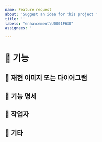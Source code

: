 ```yaml
---
name: Feature request
about: 'Suggest an idea for this project '
title: ''
labels: "enhancement\U0001F680"
assignees: ''

---
```


# 🚀 기능
<!--- 추가 및 보완되는 기능의 요약을 여기에 서술해주세요 -->

## 📸 재현 이미지 또는 다이어그램

<!-- 이 기능과 관련된 이미지나 다이어그램을 첨부해주세요 -->

## 📄 기능 명세
<!-- 추가 보완되는 기능들을 세부적으로 열거해주세요. 테스트할 때 참고됩니다.-->

## 👷 작업자
<!-- 담당자를 멘션해주세요 -->

## 💬 기타
<!-- 기타사항들을 여기에 서술해주세요 -->
